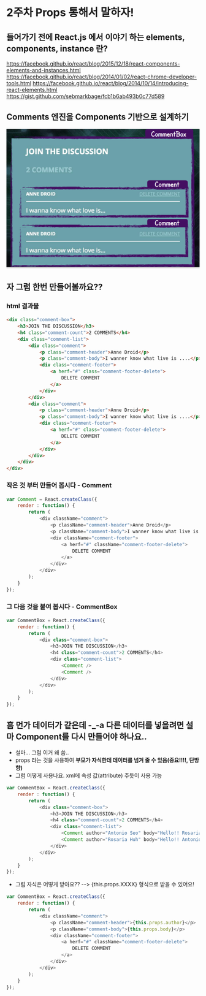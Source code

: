 # 2주차 Props 통해서 말하자!

## 들어가기 전에 React.js 에서 이야기 하는 elements, components, instance 란?
https://facebook.github.io/react/blog/2015/12/18/react-components-elements-and-instances.html
https://facebook.github.io/react/blog/2014/01/02/react-chrome-developer-tools.html
https://facebook.github.io/react/blog/2014/10/14/introducing-react-elements.html
https://gist.github.com/sebmarkbage/fcb1b6ab493b0c77d589

## Comments 엔진을 Components 기반으로 설계하기
![Components 기반 설계](CommentBox_Image.png)
## 자 그럼 한번 만들어볼까요??
### html 결과물
```html
<div class="comment-box">
	<h3>JOIN THE DISCUSSION</h3>
    <h4 class="comment-count">2 COMMENTS</h4>
    <div class="comment-list">
    	<div class="comment">
        	<p class="comment-header">Anne Droid</p>
            <p class="comment-body">I wanner know what live is ....</p>
            <div class="comment-footer">
            	<a herf="#" class="comment-footer-delete">
                	DELETE COMMENT
                </a>
            </div>
        </div>
    	<div class="comment">
        	<p class="comment-header">Anne Droid</p>
            <p class="comment-body">I wanner know what live is ....</p>
            <div class="comment-footer">
            	<a herf="#" class="comment-footer-delete">
                	DELETE COMMENT
                </a>
            </div>
        </div>
    </div>
</div>
```
### 작은 것 부터 만들어 봅시다 - Comment
```javascript
var Comment = React.createClass({
	render : function() {
    	return (
            <div className="comment">
                <p className="comment-header">Anne Droid</p>
                <p className="comment-body">I wanner know what live is ....</p>
                <div className="comment-footer">
                    <a herf="#" className="comment-footer-delete">
                        DELETE COMMENT
                    </a>
                </div>
            </div>
        );
    }
});
```
### 그 다음 것을 붙여 봅시다 - CommentBox
```javascript
var CommentBox = React.createClass({
	render : function() {
    	return (
            <div class="comment-box">
                <h3>JOIN THE DISCUSSION</h3>
                <h4 class="comment-count">2 COMMENTS</h4>
                <div class="comment-list">
                	<Comment />
                    <Comment />
                </div>
            </div>
        );
    }
});
```
## 흠 먼가 데이터가 같은데 -_-a 다른 데이터를 넣을려면 설마 Component를 다시 만들어야 하나요..
* 설마... 그럼 이거 왜 씀..
* props 라는 것을 사용하여 **부모가 자식한데 데이터를 넘겨 줄 수 있음(중요!!!!, 단방향)**
* 그럼 어떻게 사용나요. xml에 속성 값(attribute) 주듯이 사용 가능
```javascript
var CommentBox = React.createClass({
	render : function() {
    	return (
            <div class="comment-box">
                <h3>JOIN THE DISCUSSION</h3>
                <h4 class="comment-count">2 COMMENTS</h4>
                <div class="comment-list">
                	<Comment author="Antonio Seo" body="Hello!! Rosaria"/>
                    <Comment author="Rosaria Huh" body="Hello!! Antonio"/>
                </div>
            </div>
        );
    }
});
```
* 그럼 자식은 어떻게 받아요?? --> {this.props.XXXX} 형식으로 받을 수 있어요!
```javascript
var CommentBox = React.createClass({
	render : function() {
    	return (
            <div className="comment">
                <p className="comment-header">{this.props.author}</p>
                <p className="comment-body">{this.props.body}</p>
                <div className="comment-footer">
                    <a herf="#" className="comment-footer-delete">
                        DELETE COMMENT
                    </a>
                </div>
            </div>
        );
    }
});
```

